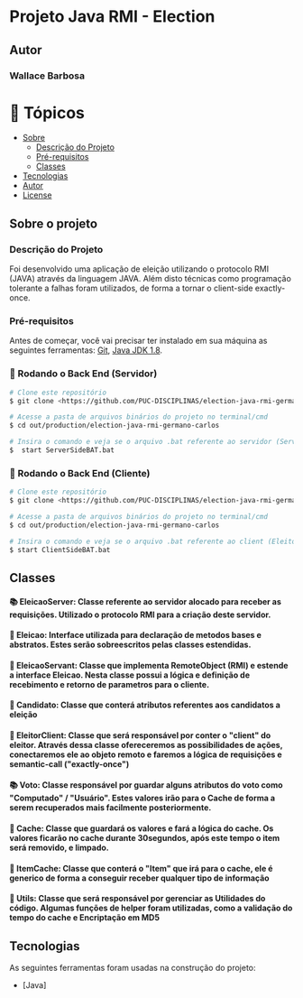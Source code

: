 # Projeto Java RMI - Election


## Autor
### Wallace Barbosa 
🏁 Tópicos
=================

* [Sobre](#sobre)
    * [Descrição do Projeto](#Descrição)
    * [Pré-requisitos](#Pré-requisitos)
    * [Classes](#Classes)
* [Tecnologias](#Tecnologias)
* [Autor](#Autor)
* [License](#License)


## Sobre o projeto
### Descrição do Projeto
Foi desenvolvido uma aplicação de eleição utilizando o protocolo RMI (JAVA) através da linguagem JAVA.
Além disto técnicas como programação tolerante a falhas foram utilizados, de forma a tornar o client-side exactly-once.

### Pré-requisitos
Antes de começar, você vai precisar ter instalado em sua máquina as seguintes ferramentas:
[Git](https://git-scm.com), [Java JDK 1.8](https://www.oracle.com/br/java/technologies/javase/javase-jdk8-downloads.html).

### 🎲 Rodando o Back End (Servidor)
```bash
# Clone este repositório
$ git clone <https://github.com/PUC-DISCIPLINAS/election-java-rmi-germano-carlos.git>

# Acesse a pasta de arquivos binários do projeto no terminal/cmd
$ cd out/production/election-java-rmi-germano-carlos

# Insira o comando e veja se o arquivo .bat referente ao servidor (ServerSideBAT.bat) foi aberto
$  start ServerSideBAT.bat
```

### 🎲 Rodando o Back End (Cliente)
```bash
# Clone este repositório
$ git clone <https://github.com/PUC-DISCIPLINAS/election-java-rmi-germano-carlos.git>

# Acesse a pasta de arquivos binários do projeto no terminal/cmd
$ cd out/production/election-java-rmi-germano-carlos

# Insira o comando e veja se o arquivo .bat referente ao client (Eleitor)(ClientSideBAT.bat) foi aberto
$ start ClientSideBAT.bat
```


## Classes
#### 📚 EleicaoServer: Classe referente ao servidor alocado para receber as requisições. Utilizado o protocolo RMI para a criação deste servidor.

#### 📕 Eleicao: Interface utilizada para declaração de metodos bases e abstratos. Estes serão sobreescritos pelas classes estendidas.

#### 📘 EleicaoServant: Classe que implementa RemoteObject (RMI) e estende a interface Eleicao. Nesta classe possui a lógica e definição de recebimento e retorno de parametros para o cliente.

#### 📗 Candidato: Classe que conterá atributos referentes aos candidatos a eleição

#### 📙 EleitorClient: Classe que será responsável por conter o "client" do eleitor. Através dessa classe ofereceremos as possibilidades de ações, conectaremos ele ao objeto remoto e faremos a lógica de requisições e semantic-call ("exactly-once") 

#### 📚 Voto: Classe responsável por guardar alguns atributos do voto como "Computado" / "Usuário". Estes valores irão para o Cache de forma a serem recuperados mais facilmente posteriormente.

#### 📒 Cache: Classe que guardará os valores e fará a lógica do cache. Os valores ficarão no cache durante 30segundos, após este tempo o item será removido, e limpado.

#### 📓 ItemCache: Classe que conterá o "Item" que irá para o cache, ele é generico de forma a conseguir receber qualquer tipo de informação

#### 📔 Utils: Classe que será responsável por gerenciar as Utilidades do código. Algumas funções de helper foram utilizadas, como a validação do tempo do cache e Encriptação em MD5


## Tecnologias

As seguintes ferramentas foram usadas na construção do projeto:
- [Java]


